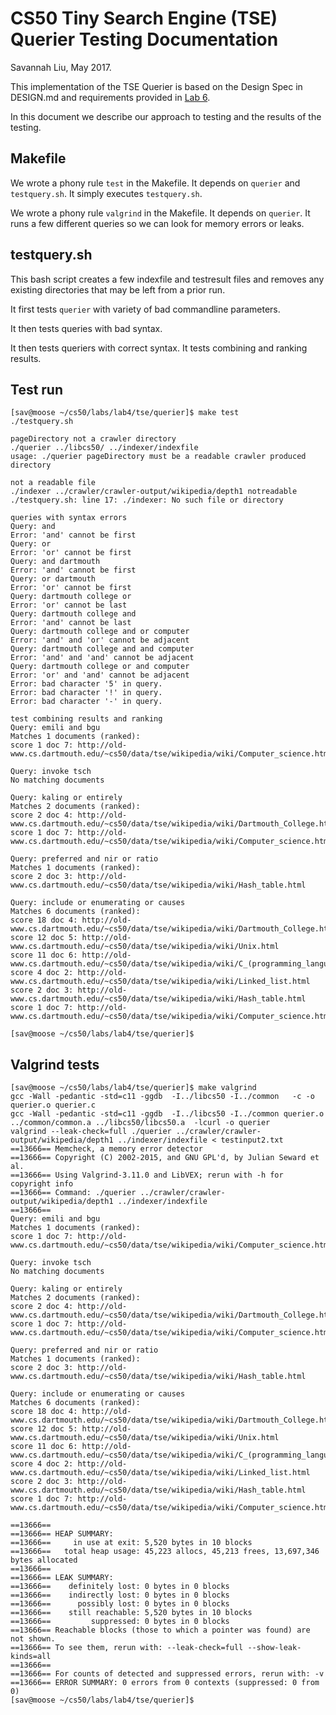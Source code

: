 # CS50 Tiny Search Engine (TSE) Querier Testing Documentation

Savannah Liu, May 2017.

This implementation of the TSE Querier is based on the Design Spec in
DESIGN.md and requirements provided in [Lab 6](http://www.cs.dartmouth.edu/~cs50/Labs/Lab6/REQUIREMENTS.html).

In this document we describe our approach to testing and the
results of the testing.

## Makefile

We wrote a phony rule `test` in the Makefile. It depends on `querier` and `testquery.sh`. It simply executes `testquery.sh`.

We wrote a phony rule `valgrind` in the Makefile. It depends on `querier`. It runs a few different queries so we can look for memory errors or leaks.

## testquery.sh

This bash script creates a few indexfile and testresult files and removes any existing directories that may be left from a prior run.

It first tests `querier` with variety of bad commandline parameters.

It then tests queries with bad syntax.

It then tests queriers with correct syntax. It tests combining and ranking results.


## Test run
```
[sav@moose ~/cs50/labs/lab4/tse/querier]$ make test
./testquery.sh

pageDirectory not a crawler directory
./querier ../libcs50/ ../indexer/indexfile
usage: ./querier pageDirectory must be a readable crawler produced directory

not a readable file
./indexer ../crawler/crawler-output/wikipedia/depth1 notreadable
./testquery.sh: line 17: ./indexer: No such file or directory

queries with syntax errors
Query: and
Error: 'and' cannot be first
Query: or
Error: 'or' cannot be first
Query: and dartmouth
Error: 'and' cannot be first
Query: or dartmouth
Error: 'or' cannot be first
Query: dartmouth college or
Error: 'or' cannot be last
Query: dartmouth college and
Error: 'and' cannot be last
Query: dartmouth college and or computer
Error: 'and' and 'or' cannot be adjacent
Query: dartmouth college and and computer
Error: 'and' and 'and' cannot be adjacent
Query: dartmouth college or and computer
Error: 'or' and 'and' cannot be adjacent
Error: bad character '5' in query.
Error: bad character '!' in query.
Error: bad character '-' in query.

test combining results and ranking
Query: emili and bgu
Matches 1 documents (ranked):
score 1 doc 7: http://old-www.cs.dartmouth.edu/~cs50/data/tse/wikipedia/wiki/Computer_science.html

Query: invoke tsch
No matching documents

Query: kaling or entirely
Matches 2 documents (ranked):
score 2 doc 4: http://old-www.cs.dartmouth.edu/~cs50/data/tse/wikipedia/wiki/Dartmouth_College.html
score 1 doc 7: http://old-www.cs.dartmouth.edu/~cs50/data/tse/wikipedia/wiki/Computer_science.html

Query: preferred and nir or ratio
Matches 1 documents (ranked):
score 2 doc 3: http://old-www.cs.dartmouth.edu/~cs50/data/tse/wikipedia/wiki/Hash_table.html

Query: include or enumerating or causes
Matches 6 documents (ranked):
score 18 doc 4: http://old-www.cs.dartmouth.edu/~cs50/data/tse/wikipedia/wiki/Dartmouth_College.html
score 12 doc 5: http://old-www.cs.dartmouth.edu/~cs50/data/tse/wikipedia/wiki/Unix.html
score 11 doc 6: http://old-www.cs.dartmouth.edu/~cs50/data/tse/wikipedia/wiki/C_(programming_language).html
score 4 doc 2: http://old-www.cs.dartmouth.edu/~cs50/data/tse/wikipedia/wiki/Linked_list.html
score 2 doc 3: http://old-www.cs.dartmouth.edu/~cs50/data/tse/wikipedia/wiki/Hash_table.html
score 1 doc 7: http://old-www.cs.dartmouth.edu/~cs50/data/tse/wikipedia/wiki/Computer_science.html

[sav@moose ~/cs50/labs/lab4/tse/querier]$ 
```

## Valgrind tests
```
[sav@moose ~/cs50/labs/lab4/tse/querier]$ make valgrind
gcc -Wall -pedantic -std=c11 -ggdb  -I../libcs50 -I../common   -c -o querier.o querier.c
gcc -Wall -pedantic -std=c11 -ggdb  -I../libcs50 -I../common querier.o ../common/common.a ../libcs50/libcs50.a  -lcurl -o querier
valgrind --leak-check=full ./querier ../crawler/crawler-output/wikipedia/depth1 ../indexer/indexfile < testinput2.txt
==13666== Memcheck, a memory error detector
==13666== Copyright (C) 2002-2015, and GNU GPL'd, by Julian Seward et al.
==13666== Using Valgrind-3.11.0 and LibVEX; rerun with -h for copyright info
==13666== Command: ./querier ../crawler/crawler-output/wikipedia/depth1 ../indexer/indexfile
==13666==
Query: emili and bgu
Matches 1 documents (ranked):
score 1 doc 7: http://old-www.cs.dartmouth.edu/~cs50/data/tse/wikipedia/wiki/Computer_science.html

Query: invoke tsch
No matching documents

Query: kaling or entirely
Matches 2 documents (ranked):
score 2 doc 4: http://old-www.cs.dartmouth.edu/~cs50/data/tse/wikipedia/wiki/Dartmouth_College.html
score 1 doc 7: http://old-www.cs.dartmouth.edu/~cs50/data/tse/wikipedia/wiki/Computer_science.html

Query: preferred and nir or ratio
Matches 1 documents (ranked):
score 2 doc 3: http://old-www.cs.dartmouth.edu/~cs50/data/tse/wikipedia/wiki/Hash_table.html

Query: include or enumerating or causes
Matches 6 documents (ranked):
score 18 doc 4: http://old-www.cs.dartmouth.edu/~cs50/data/tse/wikipedia/wiki/Dartmouth_College.html
score 12 doc 5: http://old-www.cs.dartmouth.edu/~cs50/data/tse/wikipedia/wiki/Unix.html
score 11 doc 6: http://old-www.cs.dartmouth.edu/~cs50/data/tse/wikipedia/wiki/C_(programming_language).html
score 4 doc 2: http://old-www.cs.dartmouth.edu/~cs50/data/tse/wikipedia/wiki/Linked_list.html
score 2 doc 3: http://old-www.cs.dartmouth.edu/~cs50/data/tse/wikipedia/wiki/Hash_table.html
score 1 doc 7: http://old-www.cs.dartmouth.edu/~cs50/data/tse/wikipedia/wiki/Computer_science.html

==13666==
==13666== HEAP SUMMARY:
==13666==     in use at exit: 5,520 bytes in 10 blocks
==13666==   total heap usage: 45,223 allocs, 45,213 frees, 13,697,346 bytes allocated
==13666==
==13666== LEAK SUMMARY:
==13666==    definitely lost: 0 bytes in 0 blocks
==13666==    indirectly lost: 0 bytes in 0 blocks
==13666==      possibly lost: 0 bytes in 0 blocks
==13666==    still reachable: 5,520 bytes in 10 blocks
==13666==         suppressed: 0 bytes in 0 blocks
==13666== Reachable blocks (those to which a pointer was found) are not shown.
==13666== To see them, rerun with: --leak-check=full --show-leak-kinds=all
==13666==
==13666== For counts of detected and suppressed errors, rerun with: -v
==13666== ERROR SUMMARY: 0 errors from 0 contexts (suppressed: 0 from 0)
[sav@moose ~/cs50/labs/lab4/tse/querier]$

```
